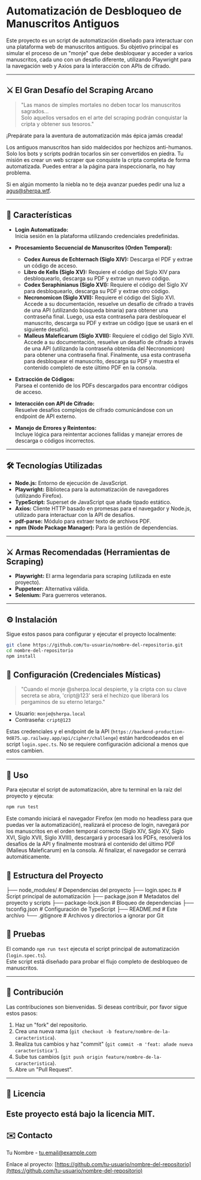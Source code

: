 # Automatización de Desbloqueo de Manuscritos Antiguos

Este proyecto es un script de automatización diseñado para interactuar con una plataforma web de manuscritos antiguos. Su objetivo principal es simular el proceso de un "monje" que debe desbloquear y acceder a varios manuscritos, cada uno con un desafío diferente, utilizando Playwright para la navegación web y Axios para la interacción con APIs de cifrado.

---

## ⚔️ El Gran Desafío del Scraping Arcano

> "Las manos de simples mortales no deben tocar los manuscritos sagrados...  
> Solo aquellos versados en el arte del scraping podrán conquistar la cripta y obtener sus tesoros."

¡Prepárate para la aventura de automatización más épica jamás creada!

Los antiguos manuscritos han sido maldecidos por hechizos anti-humanos. Solo los bots y scripts podrán tocarlos sin ser convertidos en piedra. Tu misión es crear un web scraper que conquiste la cripta completa de forma automatizada. Puedes entrar a la página para inspeccionarla, no hay problema.

Si en algún momento la niebla no te deja avanzar puedes pedir una luz a agus@sherpa.wtf.

---

## 🚀 Características

- **Login Automatizado:**  
  Inicia sesión en la plataforma utilizando credenciales predefinidas.

- **Procesamiento Secuencial de Manuscritos (Orden Temporal):**  
  - **Codex Aureus de Echternach (Siglo XIV):** Descarga el PDF y extrae un código de acceso.  
  - **Libro de Kells (Siglo XV):** Requiere el código del Siglo XIV para desbloquearlo, descarga su PDF y extrae un nuevo código.  
  - **Codex Seraphinianus (Siglo XVI):** Requiere el código del Siglo XV para desbloquearlo, descarga su PDF y extrae otro código.  
  - **Necronomicon (Siglo XVII):** Requiere el código del Siglo XVI. Accede a su documentación, resuelve un desafío de cifrado a través de una API (utilizando búsqueda binaria) para obtener una contraseña final. Luego, usa esta contraseña para desbloquear el manuscrito, descarga su PDF y extrae un código (que se usará en el siguiente desafío).  
  - **Malleus Maleficarum (Siglo XVIII):** Requiere el código del Siglo XVII. Accede a su documentación, resuelve un desafío de cifrado a través de una API (utilizando la contraseña obtenida del Necronomicon) para obtener una contraseña final. Finalmente, usa esta contraseña para desbloquear el manuscrito, descarga su PDF y muestra el contenido completo de este último PDF en la consola.

- **Extracción de Códigos:**  
  Parsea el contenido de los PDFs descargados para encontrar códigos de acceso.

- **Interacción con API de Cifrado:**  
  Resuelve desafíos complejos de cifrado comunicándose con un endpoint de API externo.

- **Manejo de Errores y Reintentos:**  
  Incluye lógica para reintentar acciones fallidas y manejar errores de descarga o códigos incorrectos.

---

## 🛠️ Tecnologías Utilizadas

- **Node.js:** Entorno de ejecución de JavaScript.  
- **Playwright:** Biblioteca para la automatización de navegadores (utilizando Firefox).  
- **TypeScript:** Superset de JavaScript que añade tipado estático.  
- **Axios:** Cliente HTTP basado en promesas para el navegador y Node.js, utilizado para interactuar con la API de desafíos.  
- **pdf-parse:** Módulo para extraer texto de archivos PDF.  
- **npm (Node Package Manager):** Para la gestión de dependencias.

---

## ⚔️ Armas Recomendadas (Herramientas de Scraping)

- **Playwright:** El arma legendaria para scraping (utilizada en este proyecto).  
- **Puppeteer:** Alternativa válida.  
- **Selenium:** Para guerreros veteranos.

---

## ⚙️ Instalación

Sigue estos pasos para configurar y ejecutar el proyecto localmente:

```bash
git clone https://github.com/tu-usuario/nombre-del-repositorio.git
cd nombre-del-repositorio
npm install
```
## 🔐 Configuración (Credenciales Místicas)

> "Cuando el monje @sherpa.local despierte, y la cripta con su clave secreta se abra, 'cript@123' será el hechizo que liberará los pergaminos de su eterno letargo."

- Usuario: `monje@sherpa.local`
- Contraseña: `cript@123`

Estas credenciales y el endpoint de la API (`https://backend-production-9d875.up.railway.app/api/cipher/challenge`) están hardcodeados en el script `login.spec.ts`. No se requiere configuración adicional a menos que estos cambien.

---

## 🏃 Uso

Para ejecutar el script de automatización, abre tu terminal en la raíz del proyecto y ejecuta:
```bash
npm run test
```

Este comando iniciará el navegador Firefox (en modo no headless para que puedas ver la automatización), realizará el proceso de login, navegará por los manuscritos en el orden temporal correcto (Siglo XIV, Siglo XV, Siglo XVI, Siglo XVII, Siglo XVIII), descargará y procesará los PDFs, resolverá los desafíos de la API y finalmente mostrará el contenido del último PDF (Malleus Maleficarum) en la consola.
Al finalizar, el navegador se cerrará automáticamente.

## 📂 Estructura del Proyecto

├── node_modules/ # Dependencias del proyecto
├── login.spec.ts # Script principal de automatización
├── package.json # Metadatos del proyecto y scripts
├── package-lock.json # Bloqueo de dependencias
├── tsconfig.json # Configuración de TypeScript
├── README.md # Este archivo
└── .gitignore # Archivos y directorios a ignorar por Git

## 🧪 Pruebas

El comando `npm run test` ejecuta el script principal de automatización (`login.spec.ts`).  
Este script está diseñado para probar el flujo completo de desbloqueo de manuscritos.



---

## 🤝 Contribución

Las contribuciones son bienvenidas. Si deseas contribuir, por favor sigue estos pasos:

1. Haz un "fork" del repositorio.  
2. Crea una nueva rama (`git checkout -b feature/nombre-de-la-caracteristica`).  
3. Realiza tus cambios y haz "commit" (`git commit -m 'feat: añade nueva característica'`).  
4. Sube tus cambios (`git push origin feature/nombre-de-la-caracteristica`).  
5. Abre un "Pull Request".
---

## 📄 Licencia

Este proyecto está bajo la licencia MIT.
---

## ✉️ Contacto

Tu Nombre - tu.email@example.com

Enlace al proyecto: [https://github.com/tu-usuario/nombre-del-repositorio](https://github.com/tu-usuario/nombre-del-repositorio)